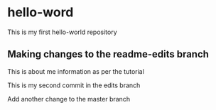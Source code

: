 # hello-word
This is my first hello-world repository

## Making changes to the readme-edits branch

This is about me information as per the tutorial

This is my second commit in the edits branch

Add another change to the master branch
